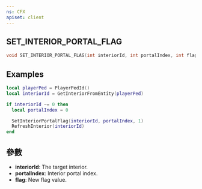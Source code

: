 ```yaml
---
ns: CFX
apiset: client
---
```

## SET_INTERIOR_PORTAL_FLAG

```c
void SET_INTERIOR_PORTAL_FLAG(int interiorId, int portalIndex, int flag);
```

## Examples

```lua
local playerPed = PlayerPedId()
local interiorId = GetInteriorFromEntity(playerPed)

if interiorId ~= 0 then
  local portalIndex = 0

  SetInteriorPortalFlag(interiorId, portalIndex, 1)
  RefreshInterior(interiorId)
end
```

## 參數
* **interiorId**: The target interior.
* **portalIndex**: Interior portal index.
* **flag**: New flag value.
